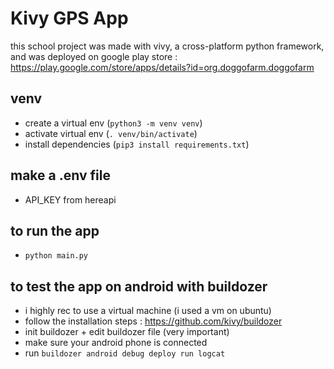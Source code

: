 # Kivy GPS App
this school project was made with vivy, a cross-platform python framework, and was deployed on google play store : https://play.google.com/store/apps/details?id=org.doggofarm.doggofarm 

## venv
- create a virtual env (`python3 -m venv venv`)
- activate virtual env (`. venv/bin/activate`)
- install dependencies (`pip3 install requirements.txt`)

## make a .env file
- API_KEY from hereapi

## to run the app
- `python main.py`

## to test the app on android with buildozer
- i highly rec to use a virtual machine (i used a vm on ubuntu)
- follow the installation steps : https://github.com/kivy/buildozer 
- init buildozer + edit buildozer file (very important)
- make sure your android phone is connected
- run `buildozer android debug deploy run logcat`
